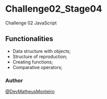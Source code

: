 # Challenge02_Stage04

Challenge 02 JavaScript

## Functionalities

- Data structure with objects;
- Structure of reproduction;
- Creating functions;
- Comparative operators;


### Author

[@DevMatheusMonteiro](https://github.com/DevMatheusMonteiro)
